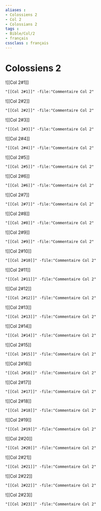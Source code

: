 ```yaml
---
aliases : 
- Colossiens 2
- Col 2
- Colossians 2
tags : 
- Bible/Col/2
- français
cssclass : français
---
```


# Colossiens 2

![[Col 2#1]]

```query
"[[Col 2#1]]" -file:"Commentaire Col 2"
```

![[Col 2#2]]

```query
"[[Col 2#2]]" -file:"Commentaire Col 2"
```

![[Col 2#3]]

```query
"[[Col 2#3]]" -file:"Commentaire Col 2"
```

![[Col 2#4]]

```query
"[[Col 2#4]]" -file:"Commentaire Col 2"
```

![[Col 2#5]]

```query
"[[Col 2#5]]" -file:"Commentaire Col 2"
```

![[Col 2#6]]

```query
"[[Col 2#6]]" -file:"Commentaire Col 2"
```

![[Col 2#7]]

```query
"[[Col 2#7]]" -file:"Commentaire Col 2"
```

![[Col 2#8]]

```query
"[[Col 2#8]]" -file:"Commentaire Col 2"
```

![[Col 2#9]]

```query
"[[Col 2#9]]" -file:"Commentaire Col 2"
```

![[Col 2#10]]

```query
"[[Col 2#10]]" -file:"Commentaire Col 2"
```

![[Col 2#11]]

```query
"[[Col 2#11]]" -file:"Commentaire Col 2"
```

![[Col 2#12]]

```query
"[[Col 2#12]]" -file:"Commentaire Col 2"
```

![[Col 2#13]]

```query
"[[Col 2#13]]" -file:"Commentaire Col 2"
```

![[Col 2#14]]

```query
"[[Col 2#14]]" -file:"Commentaire Col 2"
```

![[Col 2#15]]

```query
"[[Col 2#15]]" -file:"Commentaire Col 2"
```

![[Col 2#16]]

```query
"[[Col 2#16]]" -file:"Commentaire Col 2"
```

![[Col 2#17]]

```query
"[[Col 2#17]]" -file:"Commentaire Col 2"
```

![[Col 2#18]]

```query
"[[Col 2#18]]" -file:"Commentaire Col 2"
```

![[Col 2#19]]

```query
"[[Col 2#19]]" -file:"Commentaire Col 2"
```

![[Col 2#20]]

```query
"[[Col 2#20]]" -file:"Commentaire Col 2"
```

![[Col 2#21]]

```query
"[[Col 2#21]]" -file:"Commentaire Col 2"
```

![[Col 2#22]]

```query
"[[Col 2#22]]" -file:"Commentaire Col 2"
```

![[Col 2#23]]

```query
"[[Col 2#23]]" -file:"Commentaire Col 2"
```

